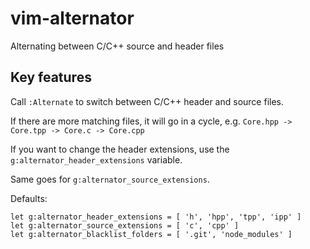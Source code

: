 # vim-alternator
Alternating between C/C++ source and header files

## Key features
Call `:Alternate` to switch between C/C++ header and source files.

If there are more matching files, it will go in a cycle, e.g. `Core.hpp -> Core.tpp -> Core.c -> Core.cpp`

If you want to change the header extensions, use the `g:alternator_header_extensions` variable.

Same goes for `g:alternator_source_extensions`.

Defaults:
```
let g:alternator_header_extensions = [ 'h', 'hpp', 'tpp', 'ipp' ]
let g:alternator_source_extensions = [ 'c', 'cpp' ]
let g:alternator_blacklist_folders = [ '.git', 'node_modules' ]
```

